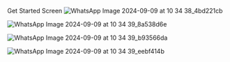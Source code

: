 Get Started Screen 
![WhatsApp Image 2024-09-09 at 10 34 38_4bd221cb](https://github.com/user-attachments/assets/ae889b2e-687b-4f2f-99fa-c9d173cdb56e)

![WhatsApp Image 2024-09-09 at 10 34 39_8a538d6e](https://github.com/user-attachments/assets/1d7fa7d7-a128-45d2-b82b-ad2f98a70509)

![WhatsApp Image 2024-09-09 at 10 34 39_b93566da](https://github.com/user-attachments/assets/a0a3a3f0-dbaa-4c2b-a82b-8d38b4ae2b4a)

![WhatsApp Image 2024-09-09 at 10 34 39_eebf414b](https://github.com/user-attachments/assets/19b07def-e73b-49bc-a836-d476de593489)

